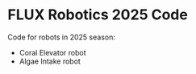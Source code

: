 # FLUX Robotics 2025 Code

Code for robots in 2025 season:
- Coral Elevator robot
- Algae Intake robot